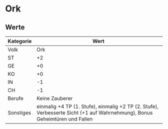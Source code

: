 # Ork

## Werte

| Kategorie | Wert |
| - | - |
| Volk | Ork |
| ST | +2 |
| GE | +0 |
| KO | +0 |
| IN | -1 |
| CH | -1 |
| Berufe | Keine Zauberer |
| Sonstiges | einmalig +4 TP (1. Stufe), einmalig +2 TP (2. Stufe), Verbesserte Sicht (+1 auf Wahrnehmung), Bonus Geheimtüren und Fallen |

